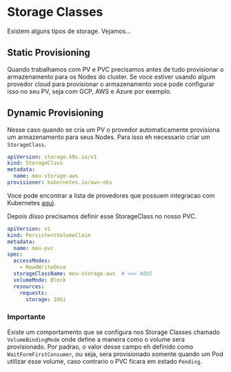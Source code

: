 # Storage Classes
Existem alguns tipos de storage. Vejamos...  
  
## Static Provisioning
Quando trabalhamos com PV e PVC precisamos antes de tudo provisionar o armazenamento para os Nodes do cluster. Se voce estiver usando algum provedor cloud para provisionar o armazenamento voce pode configurar isso no seu PV, seja com GCP, AWS e Azure por exemplo.  

## Dynamic Provisioning
Nesse caso quando se cria um PV o provedor automaticamente provisiona um armazenamento para seus Nodes. Para isso eh necessario criar um `StorageClass`.  
```yaml
apiVersion: storage.k8s.io/v1
kind: StorageClass
metadata:
  name: meu-storage-aws
provisioner: kubernetes.io/aws-ebs
```  
Voce pode encontrar a lista de provedores que possuem integracao com Kubernetes [aqui](https://kubernetes.io/docs/concepts/storage/storage-classes/#provisioner).  
  
Depois disso precisamos definir esse StorageClass no nosso PVC.  
```yaml
apiVersion: v1
kind: PersistentVolumeClaim
metadata:
  name: meu-pvc
spec:
  accessModes:
    - ReadWriteOnce
  storageClassName: meu-storage-aws  # <== AQUI
  volumeMode: Block
  resources:
    requests:
      storage: 10Gi
```  
  
### **Importante**
Existe um comportamento que se configura nos Storage Classes chamado `VolumeBindingMode` onde define a maneira como o volume sera provisionado. Por padrao, o valor desse campo eh definido como `WaitFormFirstConsumer`, ou seja, sera provisionado somente quando um Pod utilizar esse volume, caso contrario o PVC ficara em estado `Pending`.
